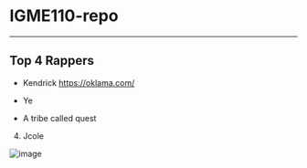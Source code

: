 # IGME110-repo
---
## Top 4 Rappers
- Kendrick https://oklama.com/ 

- Ye

- A tribe called quest

4. Jcole

 ![image](https://github.com/user-attachments/assets/4fe146a7-fa8e-440b-86a6-d5fc89eee605)

